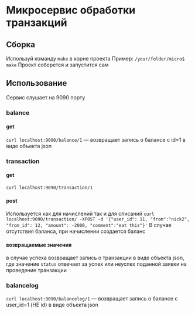 # Микросервис обработки транзакций

## Сборка
Используй команду ```make``` в корне проекта
Пример:
```/your/folder/micro$ make```
Проект соберется и запустится сам

## Использование
Сервис слушает на 9090 порту

### balance
#### get
```curl localhost:9090/balance/1``` — возвращает запись о балансе с id=1 в виде объекта json

### transaction
#### get
```curl localhost:9090/transaction/1```
#### post
Используется как для начислений так и для списаний
```curl localhost:9090/transaction/ -XPOST -d '{"user_id": 11, "from":"nick2", "from_id": 12, "amount": -2000, "comment":"eat this"}'```
В случае отсутствия баланса, при начислении создается баланс
#### возвращаемые значения
в случае успеха возвращает запись о транзакции в виде объекта json, где значение ```status``` отвечает за успех или неуспех поданной заявки на проведение транзакции
### balancelog
```curl localhost:9090/balancelog/1``` — возвращает запись о балансе с user_id=1 (НЕ id) в виде объекта json

